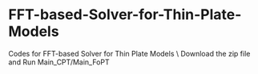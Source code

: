 # FFT-based-Solver-for-Thin-Plate-Models
Codes for FFT-based Solver for Thin Plate Models \\
Download the zip file and Run Main_CPT/Main_FoPT
